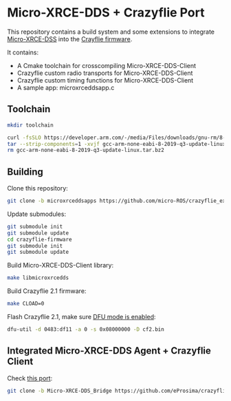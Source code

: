 # Micro-XRCE-DDS + Crazyflie Port

This repository contains a build system and some extensions to integrate [Micro-XRCE-DSS](https://micro-xrce-dds.readthedocs.io/en/latest/) into the [Crayflie firmware](https://github.com/bitcraze/crazyflie-firmware).

It contains:
 - A Cmake toolchain for crosscompiling Micro-XRCE-DDS-Client
 - Crazyflie custom radio transports for Micro-XRCE-DDS-Client
 - Crazyflie custom timing functions for Micro-XRCE-DDS-Client
 - A sample app: microxrceddsapp.c


## Toolchain

```bash
mkdir toolchain

curl -fsSLO https://developer.arm.com/-/media/Files/downloads/gnu-rm/8-2019q3/RC1.1/gcc-arm-none-eabi-8-2019-q3-update-linux.tar.bz2 
tar --strip-components=1 -xvjf gcc-arm-none-eabi-8-2019-q3-update-linux.tar.bz2 -C toolchain 
rm gcc-arm-none-eabi-8-2019-q3-update-linux.tar.bz2
```

## Building

Clone this repository:

```bash
git clone -b microxrceddsapps https://github.com/micro-ROS/crazyflie_extensions.git
```

Update submodules:

```bash
git submodule init
git submodule update
cd crazyflie-firmware
git submodule init
git submodule update
```

Build Micro-XRCE-DDS-Client library:

```bash
make libmicroxrcedds
```

Build Crazyflie 2.1 firmware:

```bash
make CLOAD=0
```

Flash Crazyflie 2.1, make sure [DFU mode is enabled](https://www.bitcraze.io/docs/crazyflie-firmware/master/dfu/):

```bash
dfu-util -d 0483:df11 -a 0 -s 0x08000000 -D cf2.bin
```

## Integrated Micro-XRCE-DDS Agent + Crazyflie Client

Check [this port](https://github.com/eProsima/crazyflie-clients-python/tree/Micro-XRCE-DDS_Bridge):

```bash
git clone -b Micro-XRCE-DDS_Bridge https://github.com/eProsima/crazyflie-clients-python/tree/Micro-XRCE-DDS_Bridge
```